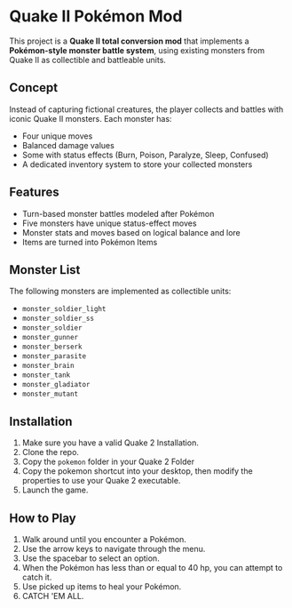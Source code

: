 # Quake II Pokémon Mod

This project is a **Quake II total conversion mod** that implements a **Pokémon-style monster battle system**, using existing monsters from Quake II as collectible and battleable units.

## Concept

Instead of capturing fictional creatures, the player collects and battles with iconic Quake II monsters. Each monster has:

- Four unique moves
- Balanced damage values
- Some with status effects (Burn, Poison, Paralyze, Sleep, Confused)
- A dedicated inventory system to store your collected monsters

## Features

- Turn-based monster battles modeled after Pokémon
- Five monsters have unique status-effect moves
- Monster stats and moves based on logical balance and lore
- Items are turned into Pokémon Items 

## Monster List

The following monsters are implemented as collectible units:

- `monster_soldier_light`
- `monster_soldier_ss`
- `monster_soldier`
- `monster_gunner`
- `monster_berserk`
- `monster_parasite`
- `monster_brain`
- `monster_tank`
- `monster_gladiator`
- `monster_mutant`

## Installation
1. Make sure you have a valid Quake 2 Installation.
2. Clone the repo.
3. Copy the `pokemon` folder in your Quake 2 Folder
4. Copy the pokemon shortcut into your desktop, then modify the properties to use your Quake 2 executable.
5. Launch the game.

## How to Play
1. Walk around until you encounter a Pokémon.
2. Use the arrow keys to navigate through the menu.
3. Use the spacebar to select an option.
4. When the Pokémon has less than or equal to 40 hp, you can attempt to catch it.
5. Use picked up items to heal your Pokémon.
6. CATCH 'EM ALL.